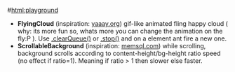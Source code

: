 #[html:playground](http://lukmdo.github.com/htmlplayground/)

- **FlyingCloud** (inspiration: [yaaay.org](http://www.yaaay.org/)) gif-like animated fling happy cloud ( why: its more fun so, whats more you can change the animation on the fly:P ). Use 
[.clearQueue()](http://api.jquery.com/clearQueue/) or [.stop()](http://api.jquery.com/stop/) and on a element ant fire a new one.
- **ScrollableBackground** (inspiration: [memsql.com](http://memsql.com/)) while scrolling, background scrolls according to content-height/bg-height ratio speed (no effect if ratio=1). Meaning if ratio > 1 then slower else faster.
   